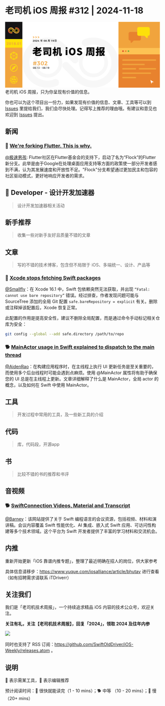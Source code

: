 # 老司机 iOS 周报 #312 | 2024-11-18

![ios-weekly](https://github.com/SwiftOldDriver/iOS-Weekly/blob/master/assets/weekly-header/302.jpg?raw=true)
老司机 iOS 周报，只为你呈现有价值的信息。

你也可以为这个项目出一份力，如果发现有价值的信息、文章、工具等可以到 [Issues](https://github.com/SwiftOldDriver/iOS-Weekly/issues) 里提给我们，我们会尽快处理。记得写上推荐的理由哦。有建议和意见也欢迎到 [Issues](https://github.com/SwiftOldDriver/iOS-Weekly/issues) 提出。

## 新闻

### 🐎 [We're forking Flutter. This is why.](https://getflocked.dev/blog/posts/we-are-forking-flutter-this-is-why/)

[@极速男孩](https://github.com/ztlyyznf001): Flutter社区在Flutter基金会的支持下，启动了名为“Flock”的Flutter新分支。此举是由于Google在处理桌面应用支持等方面的政策使一部分开发者感到不满，认为其发展速度和开放性不足。"Flock"分支希望通过更加民主和包容的社区驱动模式，更好地响应开发者的需求。

##  Developer - 设计开发加速器

> 设计开发加速器相关活动

## 新手推荐

> 收集一些对新手友好且质量不错的文章

## 文章

> 写的不错的技术博客，包含但不局限于 iOS、多端统一、设计、产品等

### 🐎 [Xcode stops fetching Swift packages](https://danielsaidi.com/blog/2024/11/04/xcode-stops-fetching-swift-packages)
[@Smallfly](https://github.com/iostalks)：在 Xcode 16.1 中，Swift 包依赖突然无法获取，并出现 `“Fatal: cannot use bare repository”` 错误。经过排查，作者发现问题可能与 SourceTree 添加的全局 Git 配置 `safe.bareRepository = explicit` 有关。删除或注释掉该配置后，Xcode 恢复正常。

此配置的作用是提高安全性，建议不删除全局配置，而是通过命令手动标记相关仓库为安全：  
```bash
git config --global --add safe.directory /path/to/repo
```

### 🐕 [MainActor usage in Swift explained to dispatch to the main thread](https://www.avanderlee.com/swift/mainactor-dispatch-main-thread/)

[@AidenRao](https://weibo.com/AidenRao)：在构建应用程序时，在主线程上执行 UI 更新任务是至关重要的，而使用多个后台线程时可能会遇到点麻烦。使用 @MainActor 属性将有助于确保您的 UI 总是在主线程上更新。文章详细解释了什么是 MainActor，全局 actor 的概念，以及如何在 Swift 中使用 MainActor。

## 工具

> 开发过程中常用的工具，及一些新工具的介绍

## 代码

> 库，代码段，开源app

## 书

> 比较不错的书的推荐和书评

## 音视频

### 🐕 [SwiftConnection Videos, Material and Transcript](https://async.techconnection.io/frenchkit)

[@Barney](https://github.com/BarneyZhaoooo)：该网站提供了关于 Swift 编程语言的会议资源，包括视频、材料和演讲稿。会议内容覆盖 Swift 性能优化、AI 集成、嵌入式 Swift 应用、可访问性构建等多个技术领域。这个平台为 Swift 开发者提供了丰富的学习材料和交流机会。

## 内推

重新开始更新「iOS 靠谱内推专题」，整理了最近明确在招人的岗位，供大家参考

具体信息请移步：https://www.yuque.com/iosalliance/article/bhutav 进行查看（如有招聘需求请联系 iTDriverr）

## 关注我们

我们是「老司机技术周报」，一个持续追求精品 iOS 内容的技术公众号，欢迎关注。

**关注有礼，关注【老司机技术周报】，回复「2024」，领取 2024 及往年内参**

![](https://github.com/SwiftOldDriver/iOS-Weekly/blob/master/assets/qrcode_for_wechat.jpg?raw=true)

同时也支持了 RSS 订阅：https://github.com/SwiftOldDriver/iOS-Weekly/releases.atom 。

## 说明

🚧 表示需某工具，🌟 表示编辑推荐

预计阅读时间：🐎 很快就能读完（1 - 10 mins）；🐕 中等 （10 - 20 mins）；🐢 慢（20+ mins）
